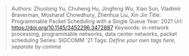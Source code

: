 > Authors: Zhuolong Yu, Chuheng Hu, Jingfeng Wu, Xiao Sun, Vladimir Braverman, Mosharaf Chowdhury, Zhenhua Liu, Xin Jin
> Title: Programmable Packet Scheduling with a Single Queue
> Year: 2021
> Url: https://doi.org/10.1145/3452296.3472887
> Keywords: in-network processing, programmable networks, data center networks, packet scheduling
> Series: SIGCOMM '21
> Tags: *Define your own tags here, separate by comma*